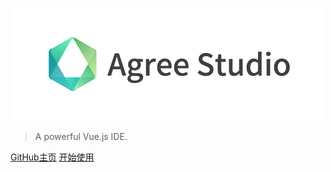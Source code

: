 ![Agree Studio](images/logo.png)
> A powerful Vue.js IDE.

[GitHub主页](https://agreestudio.github.io/)
[开始使用](#简介)
